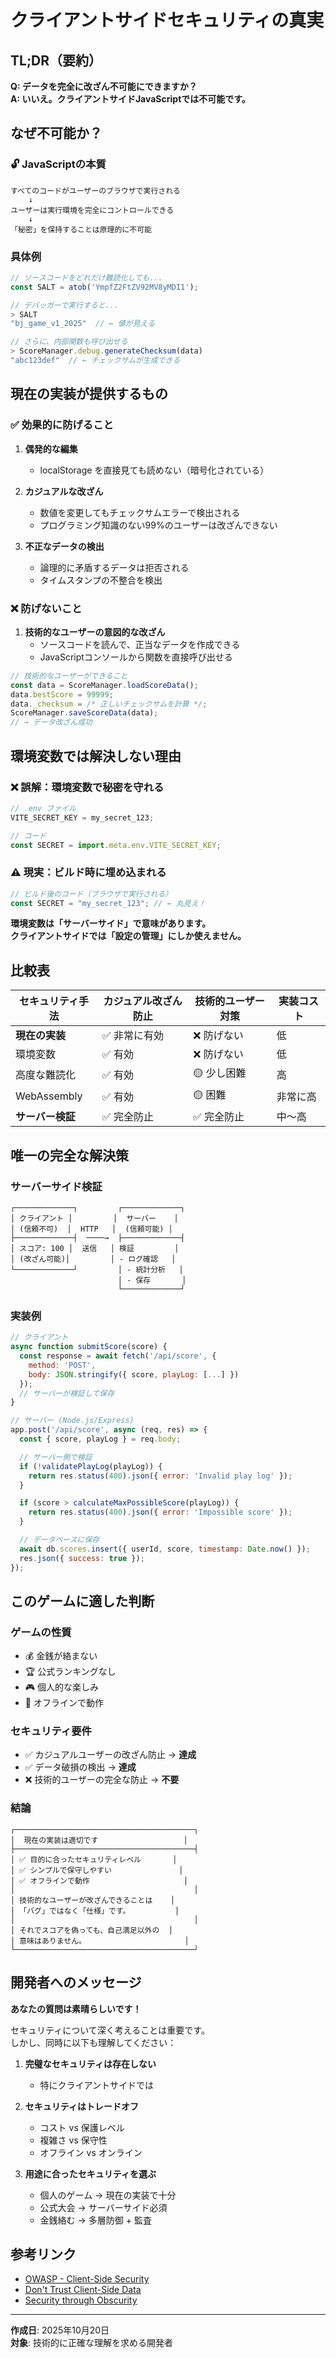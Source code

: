 # クライアントサイドセキュリティの真実

## TL;DR（要約）

**Q: データを完全に改ざん不可能にできますか？**  
**A: いいえ。クライアントサイドJavaScriptでは不可能です。**

## なぜ不可能か？

### 🔓 JavaScriptの本質

```
すべてのコードがユーザーのブラウザで実行される
    ↓
ユーザーは実行環境を完全にコントロールできる
    ↓
「秘密」を保持することは原理的に不可能
```

### 具体例

```javascript
// ソースコードをどれだけ難読化しても...
const SALT = atob('YmpfZ2FtZV92MV8yMDI1');

// デバッガーで実行すると...
> SALT
"bj_game_v1_2025"  // ← 値が見える

// さらに、内部関数も呼び出せる
> ScoreManager.debug.generateChecksum(data)
"abc123def"  // ← チェックサムが生成できる
```

## 現在の実装が提供するもの

### ✅ 効果的に防げること

1. **偶発的な編集**
   - localStorage を直接見ても読めない（暗号化されている）

2. **カジュアルな改ざん**
   - 数値を変更してもチェックサムエラーで検出される
   - プログラミング知識のない99%のユーザーは改ざんできない

3. **不正なデータの検出**
   - 論理的に矛盾するデータは拒否される
   - タイムスタンプの不整合を検出

### ❌ 防げないこと

1. **技術的なユーザーの意図的な改ざん**
   - ソースコードを読んで、正当なデータを作成できる
   - JavaScriptコンソールから関数を直接呼び出せる

```javascript
// 技術的なユーザーができること
const data = ScoreManager.loadScoreData();
data.bestScore = 99999;
data._checksum = /* 正しいチェックサムを計算 */;
ScoreManager.saveScoreData(data);
// → データ改ざん成功
```

## 環境変数では解決しない理由

### ❌ 誤解：環境変数で秘密を守れる

```javascript
// .env ファイル
VITE_SECRET_KEY = my_secret_123;

// コード
const SECRET = import.meta.env.VITE_SECRET_KEY;
```

### ⚠️ 現実：ビルド時に埋め込まれる

```javascript
// ビルド後のコード（ブラウザで実行される）
const SECRET = "my_secret_123"; // ← 丸見え！
```

**環境変数は「サーバーサイド」で意味があります。**  
**クライアントサイドでは「設定の管理」にしか使えません。**

## 比較表

| セキュリティ手法 | カジュアル改ざん防止 | 技術的ユーザー対策 | 実装コスト |
| ---------------- | -------------------- | ------------------ | ---------- |
| **現在の実装**   | ✅ 非常に有効        | ❌ 防げない        | 低         |
| 環境変数         | ✅ 有効              | ❌ 防げない        | 低         |
| 高度な難読化     | ✅ 有効              | 🟡 少し困難        | 高         |
| WebAssembly      | ✅ 有効              | 🟡 困難            | 非常に高   |
| **サーバー検証** | ✅ 完全防止          | ✅ 完全防止        | 中〜高     |

## 唯一の完全な解決策

### サーバーサイド検証

```
┌─────────────┐         ┌─────────────┐
│ クライアント │         │  サーバー    │
│ (信頼不可)  │  HTTP   │  (信頼可能) │
├─────────────┤  ────→  ├─────────────┤
│ スコア: 100 │  送信   │ 検証         │
│ (改ざん可能)│         │ - ログ確認   │
└─────────────┘         │ - 統計分析   │
                        │ - 保存       │
                        └─────────────┘
```

### 実装例

```javascript
// クライアント
async function submitScore(score) {
  const response = await fetch('/api/score', {
    method: 'POST',
    body: JSON.stringify({ score, playLog: [...] })
  });
  // サーバーが検証して保存
}

// サーバー (Node.js/Express)
app.post('/api/score', async (req, res) => {
  const { score, playLog } = req.body;

  // サーバー側で検証
  if (!validatePlayLog(playLog)) {
    return res.status(400).json({ error: 'Invalid play log' });
  }

  if (score > calculateMaxPossibleScore(playLog)) {
    return res.status(400).json({ error: 'Impossible score' });
  }

  // データベースに保存
  await db.scores.insert({ userId, score, timestamp: Date.now() });
  res.json({ success: true });
});
```

## このゲームに適した判断

### ゲームの性質

- 💰 金銭が絡まない
- 🏆 公式ランキングなし
- 🎮 個人的な楽しみ
- 📱 オフラインで動作

### セキュリティ要件

- ✅ カジュアルユーザーの改ざん防止 → **達成**
- ✅ データ破損の検出 → **達成**
- ❌ 技術的ユーザーの完全な防止 → **不要**

### 結論

```
┌────────────────────────────────────────┐
│  現在の実装は適切です                   │
├────────────────────────────────────────┤
│ ✅ 目的に合ったセキュリティレベル       │
│ ✅ シンプルで保守しやすい               │
│ ✅ オフラインで動作                     │
│                                        │
│ 技術的なユーザーが改ざんできることは    │
│ 「バグ」ではなく「仕様」です。          │
│                                        │
│ それでスコアを偽っても、自己満足以外の  │
│ 意味はありません。                      │
└────────────────────────────────────────┘
```

## 開発者へのメッセージ

**あなたの質問は素晴らしいです！**

セキュリティについて深く考えることは重要です。  
しかし、同時に以下も理解してください：

1. **完璧なセキュリティは存在しない**
   - 特にクライアントサイドでは

2. **セキュリティはトレードオフ**
   - コスト vs 保護レベル
   - 複雑さ vs 保守性
   - オフライン vs オンライン

3. **用途に合ったセキュリティを選ぶ**
   - 個人のゲーム → 現在の実装で十分
   - 公式大会 → サーバーサイド必須
   - 金銭絡む → 多層防御 + 監査

## 参考リンク

- [OWASP - Client-Side Security](https://owasp.org/www-community/vulnerabilities/Client-Side_Security)
- [Don't Trust Client-Side Data](https://cheatsheetseries.owasp.org/cheatsheets/Input_Validation_Cheat_Sheet.html)
- [Security through Obscurity](https://en.wikipedia.org/wiki/Security_through_obscurity)

---

**作成日**: 2025年10月20日  
**対象**: 技術的に正確な理解を求める開発者
